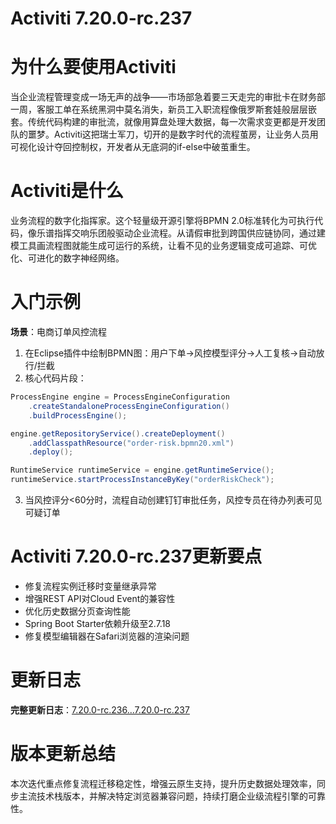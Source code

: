 # Activiti 7.20.0-rc.237
# 为什么要使用Activiti  
当企业流程管理变成一场无声的战争——市场部急着要三天走完的审批卡在财务部一周，客服工单在系统黑洞中莫名消失，新员工入职流程像俄罗斯套娃般层层嵌套。传统代码构建的审批流，就像用算盘处理大数据，每一次需求变更都是开发团队的噩梦。Activiti这把瑞士军刀，切开的是数字时代的流程茧房，让业务人员用可视化设计夺回控制权，开发者从无底洞的if-else中破茧重生。

# Activiti是什么  
业务流程的数字化指挥家。这个轻量级开源引擎将BPMN 2.0标准转化为可执行代码，像乐谱指挥交响乐团般驱动企业流程。从请假审批到跨国供应链协同，通过建模工具画流程图就能生成可运行的系统，让看不见的业务逻辑变成可追踪、可优化、可进化的数字神经网络。

# 入门示例  
**场景**：电商订单风控流程  
1. 在Eclipse插件中绘制BPMN图：用户下单→风控模型评分→人工复核→自动放行/拦截  
2. 核心代码片段：
```java
ProcessEngine engine = ProcessEngineConfiguration
    .createStandaloneProcessEngineConfiguration()
    .buildProcessEngine();

engine.getRepositoryService().createDeployment()
    .addClasspathResource("order-risk.bpmn20.xml")
    .deploy();

RuntimeService runtimeService = engine.getRuntimeService();
runtimeService.startProcessInstanceByKey("orderRiskCheck");
```
3. 当风控评分<60分时，流程自动创建钉钉审批任务，风控专员在待办列表可见可疑订单

# Activiti 7.20.0-rc.237更新要点  
- 修复流程实例迁移时变量继承异常  
- 增强REST API对Cloud Event的兼容性  
- 优化历史数据分页查询性能  
- Spring Boot Starter依赖升级至2.7.18  
- 修复模型编辑器在Safari浏览器的渲染问题

# 更新日志
**完整更新日志**：[7.20.0-rc.236...7.20.0-rc.237](https://github.com/Activiti/Activiti/compare/7.20.0-rc.236...7.20.0-rc.237)

# 版本更新总结  
本次迭代重点修复流程迁移稳定性，增强云原生支持，提升历史数据处理效率，同步主流技术栈版本，并解决特定浏览器兼容问题，持续打磨企业级流程引擎的可靠性。